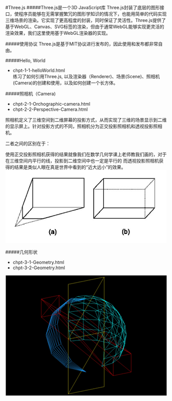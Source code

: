 #Three.js
#####Three.js是一个3D JavaScript库
Three.js封装了底层的图形接口，使程序员能够在无需掌握繁冗的图形学知识的情况下，也能用简单的代码实现三维场景的渲染。它实现了更高程度的封装，同时保证了灵活性。Three.js提供了基于WebGL、Canvas、SVG标签的渲染，但由于通常WebGL能够实现更灵活的渲染效果，我们这里使用基于WebGL渲染器的实现。

#####使用协议
Three.js是基于MIT协议进行发布的，因此使用和发布都非常自由。

#####Hello, World
* chpt-1-1-helloWorld.html  
练习了如何引用Three.js, 以及渲染器（Renderer)、场景(Scene)、照相机(Camera)的创建和使用，以及如何创建一个长方体。

#####照相机（Camera)
* chpt-2-1-Orchographic-camera.html
* chpt-2-2-Perspective-Camera.html

照相机定义了三维空间到二维屏幕的投影方式，从而实现了三维的场景显示到二维的显示屏上。针对投影方式的不同，照相机分为正交投影照相机和透视投影照相机。

二者之间的区别在于：

使用正交投影照相机获得的结果就像我们在数学几何学课上老师教我们画的，对于在三维空间内平行的线，投影到二维空间中也一定是平行的
而透视投影照相机获得的结果是类似人眼在真是世界中看到的“近大远小”的效果。
![image](https://github.com/ChengYiFan/three.js/raw/master/img/camera.jpg)

#####几何形状
* chpt-3-1-Geometry.html
* chpt-3-2-Geometry.html

![image](https://github.com/ChengYiFan/three.js/raw/master/img/geometry.png)